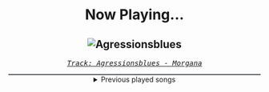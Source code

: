 <div align="center"> 
<h1>Now Playing...</h1>

![Agressionsblues](https://i.scdn.co/image/ab67616d00001e02f4ee3183642c55ab30d77ac8)
--
_<samp><a href="https://open.spotify.com/track/5Ay5LJV3v3ATLYp30GaYJQ">Track: Agressionsblues - Morgana</a></samp>_

<div style="border: 1px #4B5054 solid"></div>
<details>
  <summary>
    Previous played songs
  </summary>
  <table>
    <thead>
      <tr>
        <th>
          Artist
        </th>
        <th>
          Song
        </th>
        <th>
          Link
        </th>
      </tr>
    </thead>
    <tbody>
      <tr><td>Morgana</td><td>Agressionsblues</td><td><a href="https://open.spotify.com/track/5Ay5LJV3v3ATLYp30GaYJQ">https://open.spotify.com/track/5Ay5LJV3v3ATLYp30GaYJQ</a></td></tr><tr><td>Morgana</td><td>Agressionsblues</td><td><a href="https://open.spotify.com/track/5Ay5LJV3v3ATLYp30GaYJQ">https://open.spotify.com/track/5Ay5LJV3v3ATLYp30GaYJQ</a></td></tr><tr><td>Morgana</td><td>Agressionsblues</td><td><a href="https://open.spotify.com/track/5Ay5LJV3v3ATLYp30GaYJQ">https://open.spotify.com/track/5Ay5LJV3v3ATLYp30GaYJQ</a></td></tr><tr><td>Morgana</td><td>Agressionsblues</td><td><a href="https://open.spotify.com/track/5Ay5LJV3v3ATLYp30GaYJQ">https://open.spotify.com/track/5Ay5LJV3v3ATLYp30GaYJQ</a></td></tr><tr><td>Morgana</td><td>Agressionsblues</td><td><a href="https://open.spotify.com/track/5Ay5LJV3v3ATLYp30GaYJQ">https://open.spotify.com/track/5Ay5LJV3v3ATLYp30GaYJQ</a></td></tr><tr><td>DEATHPHONK</td><td>METAL BRAZILIAN PHONK</td><td><a href="https://open.spotify.com/track/4HN5D24toedkL5wuP7l8s0">https://open.spotify.com/track/4HN5D24toedkL5wuP7l8s0</a></td></tr><tr><td>DEATHPHONK</td><td>METAL BRAZILIAN PHONK</td><td><a href="https://open.spotify.com/track/4HN5D24toedkL5wuP7l8s0">https://open.spotify.com/track/4HN5D24toedkL5wuP7l8s0</a></td></tr><tr><td>DEATHPHONK</td><td>METAL BRAZILIAN PHONK</td><td><a href="https://open.spotify.com/track/4HN5D24toedkL5wuP7l8s0">https://open.spotify.com/track/4HN5D24toedkL5wuP7l8s0</a></td></tr><tr><td>DEATHPHONK</td><td>METAL BRAZILIAN PHONK</td><td><a href="https://open.spotify.com/track/4HN5D24toedkL5wuP7l8s0">https://open.spotify.com/track/4HN5D24toedkL5wuP7l8s0</a></td></tr><tr><td>DEATHPHONK</td><td>METAL BRAZILIAN PHONK</td><td><a href="https://open.spotify.com/track/4HN5D24toedkL5wuP7l8s0">https://open.spotify.com/track/4HN5D24toedkL5wuP7l8s0</a></td></tr><tr><td>DEATHPHONK</td><td>METAL BRAZILIAN PHONK</td><td><a href="https://open.spotify.com/track/4HN5D24toedkL5wuP7l8s0">https://open.spotify.com/track/4HN5D24toedkL5wuP7l8s0</a></td></tr><tr><td>DEATHPHONK</td><td>METAL BRAZILIAN PHONK</td><td><a href="https://open.spotify.com/track/4HN5D24toedkL5wuP7l8s0">https://open.spotify.com/track/4HN5D24toedkL5wuP7l8s0</a></td></tr><tr><td>Beatcore</td><td>World Away (feat. Ashley Apollodor)</td><td><a href="https://open.spotify.com/track/5Ck7SedVq9kqqLJhEnmpiR">https://open.spotify.com/track/5Ck7SedVq9kqqLJhEnmpiR</a></td></tr><tr><td>Fight The Fade</td><td>Matter Of Time - Live</td><td><a href="https://open.spotify.com/track/4pH7nsojTS0rhRoIaawnhu">https://open.spotify.com/track/4pH7nsojTS0rhRoIaawnhu</a></td></tr><tr><td>Mega Drive</td><td>Arc Ascension</td><td><a href="https://open.spotify.com/track/768VbqAmiDDD9OIXdLGbOJ">https://open.spotify.com/track/768VbqAmiDDD9OIXdLGbOJ</a></td></tr><tr><td>Celldweller</td><td>A Matter of Time - Inexedra Remix</td><td><a href="https://open.spotify.com/track/1vmkGzZOhw0fVlbFiXPFmx">https://open.spotify.com/track/1vmkGzZOhw0fVlbFiXPFmx</a></td></tr><tr><td>Celldweller</td><td>Soul Parasites - Soul Extract & Void Chapter Remix</td><td><a href="https://open.spotify.com/track/269ZAiDy8zkVzS5ZJjrjE3">https://open.spotify.com/track/269ZAiDy8zkVzS5ZJjrjE3</a></td></tr><tr><td>Celldweller</td><td>Soul Parasites - Soul Extract & Void Chapter Remix</td><td><a href="https://open.spotify.com/track/269ZAiDy8zkVzS5ZJjrjE3">https://open.spotify.com/track/269ZAiDy8zkVzS5ZJjrjE3</a></td></tr><tr><td>FreqGen</td><td>Future 1999</td><td><a href="https://open.spotify.com/track/2ZPMUiQ9sxqKRuT3czd17I">https://open.spotify.com/track/2ZPMUiQ9sxqKRuT3czd17I</a></td></tr><tr><td>DEATHPHONK</td><td>METAL BRAZILIAN PHONK</td><td><a href="https://open.spotify.com/track/4HN5D24toedkL5wuP7l8s0">https://open.spotify.com/track/4HN5D24toedkL5wuP7l8s0</a></td></tr>
    </tbody>
  </table>
</details>

</div>
